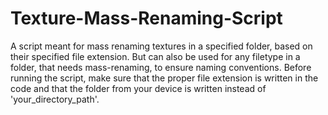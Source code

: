 # Texture-Mass-Renaming-Script
A script meant for mass renaming textures in a specified folder, based on their specified file extension.
But can also be used for any filetype in a folder, that needs mass-renaming, to ensure naming conventions.
Before running the script, make sure that the proper file extension is written in the code and that the folder from your device is written instead of 'your_directory_path'.
